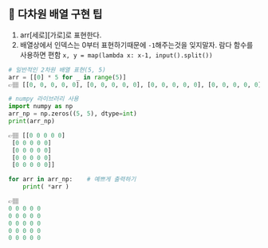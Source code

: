 ## 📍 다차원 배열 구현 팁
1. arr[세로][가로]로 표현한다.
2. 배열상에서 인덱스는 0부터 표현하기때문에 `-1`해주는것을 잊지말자. 람다 함수를 사용하면 편함 `x, y = map(lambda x: x-1, input().split())`

```python
# 일반적인 2차원 배열 표현(5, 5)
arr = [[0] * 5 for _ in range(5)]
👉🏽 [[0, 0, 0, 0, 0], [0, 0, 0, 0, 0], [0, 0, 0, 0, 0], [0, 0, 0, 0, 0], [0, 0, 0, 0, 0]]

# numpy 라이브러리 사용
import numpy as np
arr_np = np.zeros((5, 5), dtype=int)
print(arr_np)

👉🏽 [[0 0 0 0 0]
 [0 0 0 0 0]
 [0 0 0 0 0]
 [0 0 0 0 0]
 [0 0 0 0 0]]

for arr in arr_np:    # 예쁘게 출력하기
    print( *arr )

👉🏽
0 0 0 0 0
0 0 0 0 0
0 0 0 0 0
0 0 0 0 0
0 0 0 0 0
```
